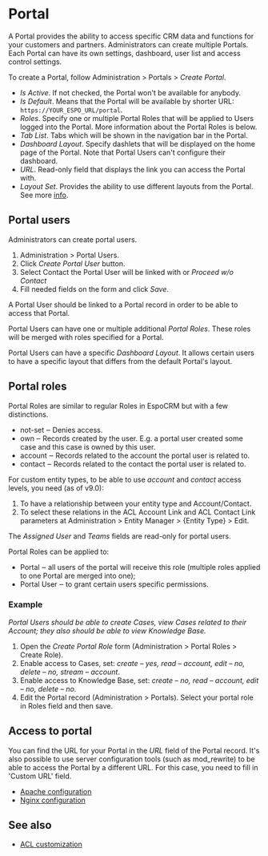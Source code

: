 # Portal

A Portal provides the ability to access specific CRM data and functions for your customers and partners. Administrators can create multiple Portals. Each Portal can have its own settings, dashboard, user list and access control settings.

To create a Portal, follow Administration > Portals > *Create Portal*.

* *Is Active*. If not checked, the Portal won't be available for anybody.
* *Is Default*. Means that the Portal will be available by shorter URL: `https://YOUR_ESPO_URL/portal`.
* *Roles*. Specify one or multiple Portal Roles that will be applied to Users logged into the Portal. More information about the Portal Roles is below.
* *Tab List*. Tabs which will be shown in the navigation bar in the Portal.
* *Dashboard Layout*. Specify dashlets that will be displayed on the home page of the Portal. Note that Portal Users can't configure their dashboard.
* *URL*. Read-only field that displays the link you can access the Portal with.
* *Layout Set*. Provides the ability to use different layouts from the Portal. See more [info](layout-manager.md#different-layouts-for-teams-portals).

## Portal users

Administrators can create portal users.

1. Administration > Portal Users.
2. Click *Create Portal User* button.
3. Select Contact the Portal User will be linked with or *Proceed w/o Contact*
4. Fill needed fields on the form and click *Save*.

A Portal User should be linked to a Portal record in order to be able to access that Portal.

Portal Users can have one or multiple additional *Portal Roles*. These roles will be merged with roles specified for a Portal.

Portal Users can have a specific *Dashboard Layout*. It allows certain users to have a specific layout that differs from the default Portal's layout.

## Portal roles

Portal Roles are similar to regular Roles in EspoCRM but with a few distinctions.

* not-set ‒ Denies access.
* own ‒ Records created by the user. E.g. a portal user created some case and this case is owned by this user.
* account ‒ Records related to the account the portal user is related to.
* contact ‒ Records related to the contact the portal user is related to.

For custom entity types, to be able to use *account* and *contact* access levels, you need (as of v9.0):

1. To have a relationship between your entity type and Account/Contact.
2. To select these relations in the ACL Account Link and ACL Contact Link parameters at Administration > Entity Manager > {Entity Type} > Edit.

The *Assigned User* and *Teams* fields are read-only for portal users.

Portal Roles can be applied to:

* Portal ‒ all users of the portal will receive this role (multiple roles applied to one Portal are merged into one);
* Portal User ‒ to grant certain users specific permissions.

### Example

*Portal Users should be able to create Cases, view Cases related to their Account; they also should be able to view Knowledge Base.*

1. Open the *Create Portal Role* form (Administration > Portal Roles > Create Role).
2. Enable access to Cases, set: *create – yes, read – account, edit – no, delete – no, stream – account*.
3. Enable access to Knowledge Base, set: *create – no, read – account, edit – no, delete – no*.
4. Edit the Portal record (Administration > Portals). Select your portal role in Roles field and then save.

## Access to portal

You can find the URL for your Portal in the *URL* field of the Portal record. It's also possible to use server configuration tools (such as mod_rewrite) to be able to access the Portal by a different URL. For this case, you need to fill in 'Custom URL' field.

* [Apache configuration](portal/apache-configuration.md)
* [Nginx configuration](portal/nginx-configuration.md)

## See also

* [ACL customization](../development/acl.md#custom-acl-for-entity-type)

